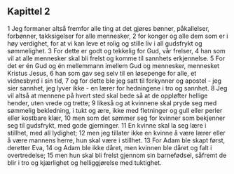 ## Kapittel 2

1 Jeg formaner altså fremfor alle ting at det gjøres bønner, påkallelser, forbønner, takksigelser for alle mennesker,
2 for konger og alle dem som er i høy verdighet, for at vi kan leve et rolig og stille liv i all gudsfrykt og sømmelighet.
3 For dette er godt og tekkelig for Gud, vår frelser,
4 han som vil at alle mennesker skal bli frelst og komme til sannhets erkjennelse.
5 For det er én Gud og én mellemmann imellem Gud og mennesker, mennesket Kristus Jesus,
6 han som gav seg selv til en løsepenge for alle, et vidnesbyrd i sin tid,
7 og for dette ble jeg satt til forkynner og apostel - jeg sier sannhet, jeg lyver ikke - en lærer for hedningene i tro og sannhet.
8 Jeg vil altså at mennene på hvert sted skal bede så at de oppløfter hellige hender, uten vrede og trette;
9 likeså og at kvinnene skal pryde seg med sømmelig bekledning, i tukt og ære, ikke med fletninger og gull eller perler eller kostbare klær,
10 men som det sømmer seg for kvinner som bekjenner seg til gudsfrykt, med gode gjerninger.
11 En kvinne skal la seg lære i stillhet, med all lydighet;
12 men jeg tillater ikke en kvinne å være lærer eller å være mannens herre, hun skal være i stillhet.
13 For Adam ble skapt først, deretter Eva,
14 og Adam ble ikke dåret, men kvinnen ble dåret og falt i overtredelse;
15 men hun skal bli frelst gjennom sin barnefødsel, såfremt de blir i tro og kjærlighet og helliggjørelse med tuktighet.
